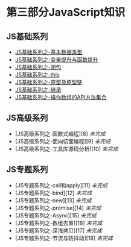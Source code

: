 # 第三部分JavaScript知识
 
<!-- <image src="https://github.com/4sean/4sean.github.io/tree/master/pages/images/JavaScript.png" width="550"></image> -->

## JS基础系列
* [JS基础系列之-基本数据类型][1]
* [JS基础系列之-变量提升与函数提升][2]
* [JS基础系列之-闭包][3]
* [JS基础系列之-this][4]
* [JS基础系列之-原型及原型链][5]
* [JS基础系列之-继承][6] 
* [JS基础系列之-操作数组的API方法集合][7]

## JS高级系列
* [JS高级系列之-函数式编程][8] *未完成*
* [JS高级系列之-面向切面编程][9] *未完成*
* [JS高级系列之-工具库源码分析][10] *未完成*

## JS专题系列
* [JS专题系列之-call和apply][11] *未完成*
* [JS专题系列之-bind][12] *未完成*
* [JS专题系列之-new][13] *未完成*
* [JS专题系列之-promise][14] *未完成*
* [JS专题系列之-Async][15] *未完成*
* [JS专题系列之-数组去重][16] *未完成*
* [JS专题系列之-深浅拷贝][17] *未完成*
* [JS专题系列之-节流与防抖动][18] *未完成*




[1]: https://github.com/4sean/4sean.github.io/tree/master/pages/JavaScript/type.md
[2]: https://github.com/4sean/4sean.github.io/tree/master/pages/JavaScript/voao.md
[3]: https://github.com/4sean/4sean.github.io/tree/master/pages/JavaScript/closure.md
[4]: https://github.com/4sean/4sean.github.io/tree/master/pages/JavaScript/this.md
[5]: https://github.com/4sean/4sean.github.io/tree/master/pages/JavaScript/prototype.md
[6]: https://github.com/4sean/4sean.github.io/tree/master/pages/JavaScript/inheritance.md
[7]: https://github.com/4sean/4sean.github.io/tree/master/pages/JavaScript/api.md